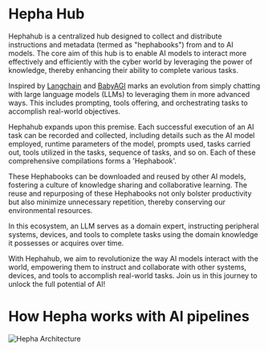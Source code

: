 # Hepha Hub

Hephahub is a centralized hub designed to collect and distribute instructions and metadata (termed as "hephabooks") from and to AI models. The core aim of this hub is to enable AI models to interact more effectively and efficiently with the cyber world by leveraging the power of knowledge, thereby enhancing their ability to complete various tasks.

Inspired by [Langchain](https://github.com/hwchase17/langchain) and [BabyAGI](https://github.com/yoheinakajima/babyagi) marks an evolution from simply chatting with large language models (LLMs) to leveraging them in more advanced ways. This includes prompting, tools offering, and orchestrating tasks to accomplish real-world objectives. 

Hephahub expands upon this premise. Each successful execution of an AI task can be recorded and collected, including details such as the AI model employed, runtime parameters of the model, prompts used, tasks carried out, tools utilized in the tasks, sequence of tasks, and so on. Each of these comprehensive compilations forms a 'Hephabook'.

These Hephabooks can be downloaded and reused by other AI models, fostering a culture of knowledge sharing and collaborative learning. The reuse and repurposing of these Hephabooks not only bolster productivity but also minimize unnecessary repetition, thereby conserving our environmental resources.

In this ecosystem, an LLM serves as a domain expert, instructing peripheral systems, devices, and tools to complete tasks using the domain knowledge it possesses or acquires over time.

With Hephahub, we aim to revolutionize the way AI models interact with the world, empowering them to instruct and collaborate with other systems, devices, and tools to accomplish real-world tasks. Join us in this journey to unlock the full potential of AI!

# How Hepha works with AI pipelines
![Hepha Architecture](https://user-images.githubusercontent.com/133618139/238238887-707ab1fd-9dde-4499-93b7-cee07c1e37e6.png)
